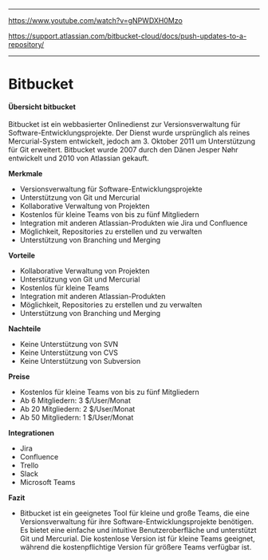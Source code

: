 _____

https://www.youtube.com/watch?v=gNPWDXH0Mzo

https://support.atlassian.com/bitbucket-cloud/docs/push-updates-to-a-repository/

_____

# Bitbucket

#### Übersicht bitbucket

Bitbucket ist ein webbasierter Onlinedienst zur Versionsverwaltung für Software-Entwicklungsprojekte. Der Dienst wurde ursprünglich als reines Mercurial-System entwickelt, jedoch am 3. Oktober 2011 um Unterstützung für Git erweitert. Bitbucket wurde 2007 durch den Dänen Jesper Nøhr entwickelt und 2010 von Atlassian gekauft.

**Merkmale**

- Versionsverwaltung für Software-Entwicklungsprojekte
- Unterstützung von Git und Mercurial
- Kollaborative Verwaltung von Projekten
- Kostenlos für kleine Teams von bis zu fünf Mitgliedern
- Integration mit anderen Atlassian-Produkten wie Jira und Confluence
- Möglichkeit, Repositories zu erstellen und zu verwalten
- Unterstützung von Branching und Merging

**Vorteile**

- Kollaborative Verwaltung von Projekten
- Unterstützung von Git und Mercurial
- Kostenlos für kleine Teams
- Integration mit anderen Atlassian-Produkten
- Möglichkeit, Repositories zu erstellen und zu verwalten
- Unterstützung von Branching und Merging

**Nachteile**

- Keine Unterstützung von SVN
- Keine Unterstützung von CVS
- Keine Unterstützung von Subversion

**Preise**

- Kostenlos für kleine Teams von bis zu fünf Mitgliedern
- Ab 6 Mitgliedern: 3 $/User/Monat
- Ab 20 Mitgliedern: 2 $/User/Monat
- Ab 50 Mitgliedern: 1 $/User/Monat

**Integrationen**

- Jira
- Confluence
- Trello
- Slack
- Microsoft Teams

**Fazit**

- Bitbucket ist ein geeignetes Tool für kleine und große Teams, die eine Versionsverwaltung für ihre Software-Entwicklungsprojekte benötigen. Es bietet eine einfache und intuitive Benutzeroberfläche und unterstützt Git und Mercurial. Die kostenlose Version ist für kleine Teams geeignet, während die kostenpflichtige Version für größere Teams verfügbar ist.


